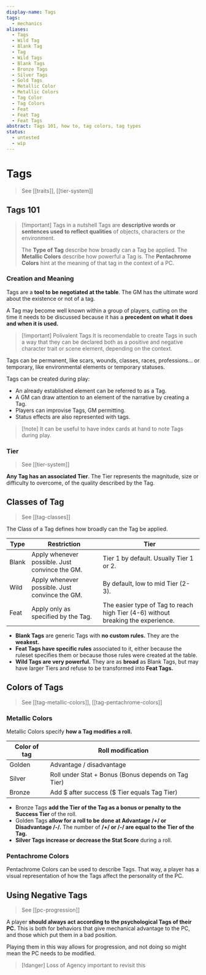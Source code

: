 ```yaml
---
display-name: Tags
tags:
  - mechanics
aliases:
  - Tags
  - Wild Tag
  - Blank Tag
  - Tag
  - Wild Tags
  - Blank Tags
  - Bronze Tags
  - Silver Tags
  - Gold Tags
  - Metallic Color
  - Metallic Colors
  - Tag Color
  - Tag Colors
  - Feat
  - Feat Tag
  - Feat Tags
abstract: Tags 101, how to, tag colors, tag types
status:
  - untested
  - wip
---
```

# Tags
> See [[traits]], [[tier-system]]
## Tags 101
> [!important] Tags in a nutshell
> Tags are **descriptive words or sentences used to reflect qualities** of objects, characters or the environment.
> 
> The **Type of Tag** describe how broadly can a Tag be applied.
> The **Metallic Colors** describe how powerful a Tag is.
> The **Pentachrome Colors** hint at the meaning of that tag in the context of a PC.

### Creation and Meaning
Tags are a **tool to be negotiated at the table**. The GM has the ultimate word about the existence or not of a tag.

A Tag may become well known within a group of players, cutting on the time it needs to be discussed because it has a **precedent on what it does and when it is used.**

> [!important] Polivalent Tags
> It is recomendable to create Tags in such a way that they can be declared both as a positive and negative character trait or scene element, depending on the context.

Tags can be permanent, like scars, wounds, classes, races, professions... or temporary, like environmental elements or temporary statuses.

Tags can be created during play:
 - An already established element can be referred to as a Tag.
 - A GM can draw attention to an element of the narrative by creating a Tag. 
 - Players can improvise Tags, GM permitting.
 - Status effects are also represented with tags.

> [!note] It can be useful to have index cards at hand to note Tags during play.

### Tier
> See [[tier-system]]

**Any Tag has an associated Tier**. The Tier represents the magnitude, size or difficulty to overcome, of the quality described by the Tag.

## Classes of Tag
> See [[tag-classes]]

The Class of a Tag defines how broadly can the Tag be applied.

| Type  | Restriction                                    | Tier                                                                             |
| ----- | ---------------------------------------------- | -------------------------------------------------------------------------------- |
| Blank | Apply whenever possible. Just convince the GM. | Tier 1 by default. Usually Tier 1 or 2.                                          |
| Wild  | Apply whenever possible. Just convince the GM. | By default, low to mid Tier (2-3).                                               |
| Feat  | Apply only as specified by the Tag.            | The easier type of Tag to reach high Tier (4-6) without breaking the experience. |
- **Blank Tags** are generic Tags with **no custom rules.** They are the **weakest.**
- **Feat Tags have specific rules** associated to it, either because the ruleset specifies them or because those rules were created at the table.
- **Wild Tags are very powerful.** They are as **broad** as Blank Tags, but may have larger Tiers and refuse to be transformed into **Feat Tags.**

## Colors of Tags
> See [[tag-metallic-colors]], [[tag-pentachrome-colors]]
### Metallic Colors
Metallic Colors specify **how a Tag modifies a roll.**

| Color of tag | Roll modification                                   |
| ------------ | --------------------------------------------------- |
| Golden       | Advantage / disadvantage                            |
| Silver       | Roll under Stat + Bonus (Bonus depends on Tag Tier) |
| Bronze       | Add $ after success ($ Tier equals Tag Tier)        |
- Bronze Tags **add the Tier of the Tag as a bonus or penalty to the Success Tier** of the roll.
- Golden Tags **allow for a roll to be done at Advantage /+/ or Disadvantage /-/.** The number of **/+/ or /-/ are equal to the Tier of the Tag.**
- **Silver Tags increase or decrease the Stat Score** during a roll.

### Pentachrome Colors
Pentachrome Colors can be used to describe Tags. That way, a player has a visual representation of how the Tags affect the personality of the PC.

## Using Negative Tags
> See [[pc-progression]]

A player **should always act according to the psychological Tags of their PC.** This is both for behaviors that give mechanical advantage to the PC, and those which put them in a bad position.

Playing them in this way allows for progression, and not doing so might mean the PC needs to be modified.

> [!danger] Loss of Agency
> important to revisit this
